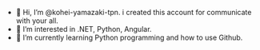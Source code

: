 - 👋 Hi, I’m @kohei-yamazaki-tpn. i created this account for communicate with your all.
- 👀 I’m interested in .NET, Python, Angular.
- 🌱 I’m currently learning Python programming and how to use Github.


<!---
kohei-yamazaki-tpn/kohei-yamazaki-tpn is a ✨ special ✨ repository because its `README.md` (this file) appears on your GitHub profile.
You can click the Preview link to take a look at your changes.
--->
